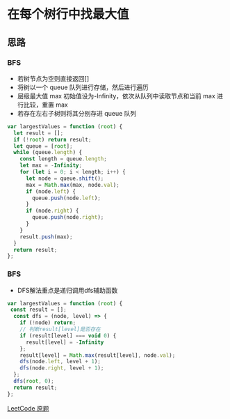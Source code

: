 # 在每个树行中找最大值

## 思路

### BFS

- 若树节点为空则直接返回[]
- 将树以一个 queue 队列进行存储，然后进行遍历
- 层级最大值 max 初始值设为-Infinity，依次从队列中读取节点和当前 max 进行比较，重置 max
- 若存在左右子树则将其分别存进 queue 队列

```js
var largestValues = function (root) {
  let result = [];
  if (!root) return result;
  let queue = [root];
  while (queue.length) {
    const length = queue.length;
    let max = -Infinity;
    for (let i = 0; i < length; i++) {
      let node = queue.shift();
      max = Math.max(max, node.val);
      if (node.left) {
        queue.push(node.left);
      }
      if (node.right) {
        queue.push(node.right);
      }
    }
    result.push(max);
  }
  return result;
};
```

### BFS

- DFS解法重点是递归调用dfs辅助函数

```js
var largestValues = function (root) {
 const result = [];
  const dfs = (node, level) => {
    if (!node) return;
    // 判断result[level]是否存在
    if (result[level] === void 0) {
      result[level] = -Infinity
    };
    result[level] = Math.max(result[level], node.val);
    dfs(node.left, level + 1);
    dfs(node.right, level + 1);
  };
  dfs(root, 0);
  return result;
};


```

[LeetCode 原题](https://leetcode-cn.com/problems/find-largest-value-in-each-tree-row)
